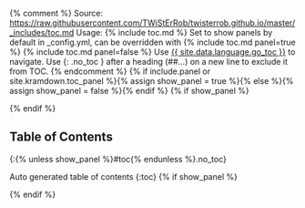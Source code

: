 {% comment %}
        Source: https://raw.githubusercontent.com/TWiStErRob/twisterrob.github.io/master/_includes/toc.md
        Usage:
                {% include toc.md %}
        Set to show panels by default in _config.yml, can be overridden with
                {% include toc.md panel=true %}
                {% include toc.md panel=false %}
        Use <a href="#toc">{{ site.data.language.go_toc }}</a> to navigate.
        Use {: .no_toc } after a heading (##...) on a new line to exclude it from TOC.
{% endcomment %}
{% if include.panel or site.kramdown.toc_panel %}{% assign show_panel = true %}{% else %}{% assign show_panel = false %}{% endif %}
{% if show_panel %}<div id="toc" class="panel radius" markdown="1">{% endif %}
## Table of Contents
{:{% unless show_panel %}#toc{% endunless %}.no_toc}
*  Auto generated table of contents
{:toc}
{% if show_panel %}</div>{% endif %}
